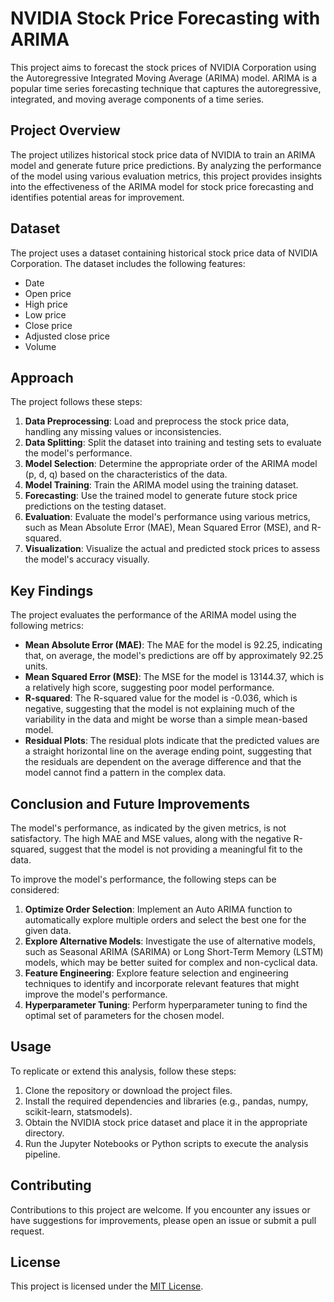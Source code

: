 # NVIDIA Stock Price Forecasting with ARIMA

This project aims to forecast the stock prices of NVIDIA Corporation using the Autoregressive Integrated Moving Average (ARIMA) model. ARIMA is a popular time series forecasting technique that captures the autoregressive, integrated, and moving average components of a time series.

## Project Overview

The project utilizes historical stock price data of NVIDIA to train an ARIMA model and generate future price predictions. By analyzing the performance of the model using various evaluation metrics, this project provides insights into the effectiveness of the ARIMA model for stock price forecasting and identifies potential areas for improvement.

## Dataset

The project uses a dataset containing historical stock price data of NVIDIA Corporation. The dataset includes the following features:

- Date
- Open price
- High price
- Low price
- Close price
- Adjusted close price
- Volume

## Approach

The project follows these steps:

1. **Data Preprocessing**: Load and preprocess the stock price data, handling any missing values or inconsistencies.
2. **Data Splitting**: Split the dataset into training and testing sets to evaluate the model's performance.
3. **Model Selection**: Determine the appropriate order of the ARIMA model (p, d, q) based on the characteristics of the data.
4. **Model Training**: Train the ARIMA model using the training dataset.
5. **Forecasting**: Use the trained model to generate future stock price predictions on the testing dataset.
6. **Evaluation**: Evaluate the model's performance using various metrics, such as Mean Absolute Error (MAE), Mean Squared Error (MSE), and R-squared.
7. **Visualization**: Visualize the actual and predicted stock prices to assess the model's accuracy visually.

## Key Findings

The project evaluates the performance of the ARIMA model using the following metrics:

- **Mean Absolute Error (MAE)**: The MAE for the model is 92.25, indicating that, on average, the model's predictions are off by approximately 92.25 units.
- **Mean Squared Error (MSE)**: The MSE for the model is 13144.37, which is a relatively high score, suggesting poor model performance.
- **R-squared**: The R-squared value for the model is -0.036, which is negative, suggesting that the model is not explaining much of the variability in the data and might be worse than a simple mean-based model.
- **Residual Plots**: The residual plots indicate that the predicted values are a straight horizontal line on the average ending point, suggesting that the residuals are dependent on the average difference and that the model cannot find a pattern in the complex data.

## Conclusion and Future Improvements

The model's performance, as indicated by the given metrics, is not satisfactory. The high MAE and MSE values, along with the negative R-squared, suggest that the model is not providing a meaningful fit to the data.

To improve the model's performance, the following steps can be considered:

1. **Optimize Order Selection**: Implement an Auto ARIMA function to automatically explore multiple orders and select the best one for the given data.
2. **Explore Alternative Models**: Investigate the use of alternative models, such as Seasonal ARIMA (SARIMA) or Long Short-Term Memory (LSTM) models, which may be better suited for complex and non-cyclical data.
3. **Feature Engineering**: Explore feature selection and engineering techniques to identify and incorporate relevant features that might improve the model's performance.
4. **Hyperparameter Tuning**: Perform hyperparameter tuning to find the optimal set of parameters for the chosen model.

## Usage

To replicate or extend this analysis, follow these steps:

1. Clone the repository or download the project files.
2. Install the required dependencies and libraries (e.g., pandas, numpy, scikit-learn, statsmodels).
3. Obtain the NVIDIA stock price dataset and place it in the appropriate directory.
4. Run the Jupyter Notebooks or Python scripts to execute the analysis pipeline.

## Contributing

Contributions to this project are welcome. If you encounter any issues or have suggestions for improvements, please open an issue or submit a pull request.

## License

This project is licensed under the [MIT License](LICENSE).
